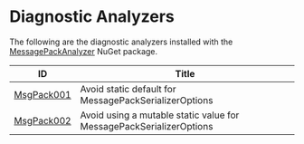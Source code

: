 # Diagnostic Analyzers

The following are the diagnostic analyzers installed with the [MessagePackAnalyzer][1]
NuGet package.

ID | Title
---|---
[MsgPack001](MsgPack001.md) | Avoid static default for MessagePackSerializerOptions
[MsgPack002](MsgPack002.md) | Avoid using a mutable static value for MessagePackSerializerOptions

[1]: https://nuget.org/packages/MessagePackAnalyzer
